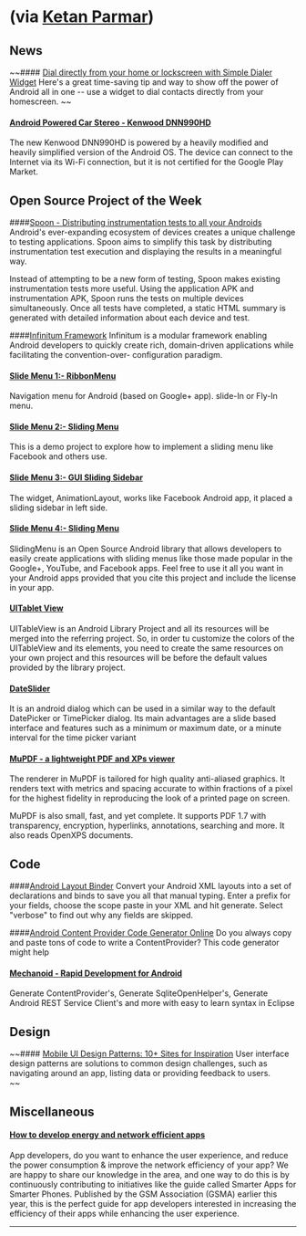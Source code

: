# (via [Ketan Parmar](http://kpbird.blogspot.in/))

## News

~~#### [Dial directly from your home or lockscreen with Simple Dialer Widget](http://www.androidcentral.com/dial-directly-your-home-or-lockscreen-simple-dialer-widget)
Here's a great time-saving tip and way to show off the power of Android all in one -- use a widget to dial contacts directly from your homescreen.
~~


#### [Android Powered Car Stereo - Kenwood DNN990HD](http://ces.cnet.com/2300-34438_1-10015387.html)
The new Kenwood DNN990HD is powered by a heavily modified and heavily simplified version of the Android OS. The device can connect to the Internet via its Wi-Fi connection, but it is not certified for the Google Play Market.

## Open Source Project of the Week

####[Spoon - Distributing instrumentation tests to all your Androids](http://square.github.com/spoon/)
Android's ever-expanding ecosystem of devices creates a unique challenge to testing applications. Spoon aims to simplify this task by distributing instrumentation test execution and displaying the results in a meaningful way.

Instead of attempting to be a new form of testing, Spoon makes existing instrumentation tests more useful. Using the application APK and instrumentation APK, Spoon runs the tests on multiple devices simultaneously. Once all tests have completed, a static HTML summary is generated with detailed information about each device and test.


####[Infinitum Framework](http://infinitumframework.com/index.php)
Infinitum is a modular framework enabling Android developers to quickly create rich, domain-driven applications while facilitating the convention-over- configuration paradigm.

#### [Slide Menu 1:- RibbonMenu](https://github.com/darvds/RibbonMenu)
Navigation menu for Android (based on Google+ app). slide-In or Fly-In menu.

#### [Slide Menu 2:- Sliding Menu](https://github.com/gitgrimbo/android-sliding-menu-demo)
This is a demo project to explore how to implement a sliding menu like Facebook and others use.

#### [Slide Menu 3:- GUI Sliding Sidebar](https://github.com/walkingice/gui-sliding-sidebar)
The widget, AnimationLayout, works like Facebook Android app, it placed a sliding sidebar in left side.

#### [Slide Menu 4:- Sliding Menu](https://github.com/jfeinstein10/SlidingMenu)
SlidingMenu is an Open Source Android library that allows developers to easily create applications with sliding menus like those made popular in the Google+, YouTube, and Facebook apps. Feel free to use it all you want in your Android apps provided that you cite this project and include the license in your app.

#### [UITablet View](https://github.com/thiagolocatelli/android-uitableview)
UITableView is an Android Library Project and all its resources will be merged into the referring project. So, in order tu customize the colors of the UITableView and its elements, you need to create the same resources on your own project and this resources will be before the default values provided by the library project.
 
#### [DateSlider](https://github.com/bendemboski/DateSlider)
It is an android dialog which can be used in a similar way to the default DatePicker or TimePicker dialog. Its main advantages are a slide based interface and features such as a minimum or maximum date, or a minute interval for the time picker variant 

#### [MuPDF - a lightweight PDF and XPs viewer](http://code.google.com/p/mupdf/)
The renderer in MuPDF is tailored for high quality anti-aliased graphics. It renders text with metrics and spacing accurate to within fractions of a pixel for the highest fidelity in reproducing the look of a printed page on screen.

MuPDF is also small, fast, and yet complete. It supports PDF 1.7 with transparency, encryption, hyperlinks, annotations, searching and more. It also reads OpenXPS documents.

## Code

####[Android Layout Binder](http://android.lineten.net/layout.php)
Convert your Android XML layouts into a set of declarations and binds to save you all that manual typing. Enter a prefix for your fields, choose the scope paste in your XML and hit generate. Select "verbose" to find out why any fields are skipped.

####[Android Content Provider Code Generator Online](http://www.generateandroidcode.com/android/contentProvider)
 Do you always copy and paste tons of code to write a ContentProvider? This code generator might help
 
#### [Mechanoid - Rapid Development for Android](http://robotoworks.com/)
Generate ContentProvider's, Generate SqliteOpenHelper's, Generate Android REST Service Client's and more with easy to learn syntax in Eclipse


## Design

~~#### [Mobile UI Design Patterns: 10+ Sites for Inspiration](http://sixrevisions.com/user-interface/mobile-ui-design-patterns-inspiration/)
User interface design patterns are solutions to common design challenges, such as navigating around an app, listing data or providing feedback to users.  
~~
## Miscellaneous

#### [How to develop energy and network efficient apps](http://developer.sonymobile.com/knowledge-base/tutorials/android_tutorial/how-to-develop-energy-and-network-efficient-apps-tutorial/)
App developers, do you want to enhance the user experience, and reduce the power consumption & improve the network efficiency of your app?  We are happy to share our knowledge in the area, and one way to do this is by continuously contributing to initiatives like the guide called Smarter Apps for Smarter Phones. Published by the GSM Association (GSMA) earlier this year, this is the perfect guide for app developers interested in increasing the efficiency of their apps while enhancing the user experience.

----

